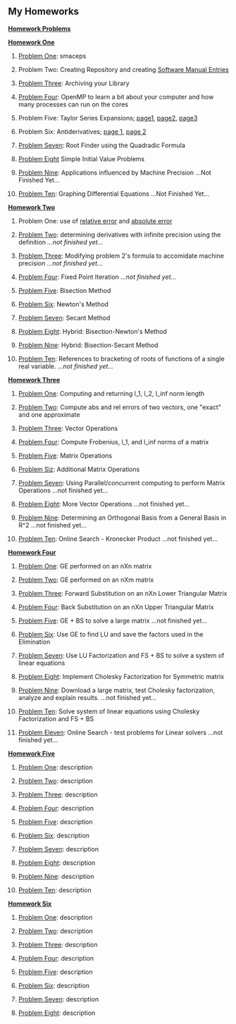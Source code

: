 ## My Homeworks

**[Homework Problems](https://jvkoebbe.github.io/math4610/homework/indexOfHomeworkSets)**

**[Homework One](https://github.com/warrenm1/math4610/tree/master/homeworks/Homework1)**

1. [Problem One](https://github.com/warrenm1/math4610/blob/master/SoftwareManual/basic/maceps.md): smaceps

2. Problem Two: Creating Repository and creating [Software Manual Entries](https://github.com/warrenm1/math4610/blob/master/SoftwareManual/TOC.md)

3. [Problem Three](https://github.com/warrenm1/math4610/tree/master/homeworks/Homework1/hw1_prob3): Archiving your Library

4. [Problem Four](https://github.com/warrenm1/math4610/blob/master/homeworks/Homework1/OpenMP/result.md): OpenMP to learn a bit about your computer and how many processes can run on the cores

5. Problem Five: Taylor Series Expansions; [page1](https://github.com/warrenm1/math4610/blob/master/homeworks/Homework1/WrittenProofs/20181117_190200.jpg), [page2](https://github.com/warrenm1/math4610/blob/master/homeworks/Homework1/WrittenProofs/20181117_190144.jpg), [page3](https://github.com/warrenm1/math4610/blob/master/homeworks/Homework1/WrittenProofs/20181117_190125.jpg)

6. Problem Six: Antiderivatives; [page 1](https://github.com/warrenm1/math4610/blob/master/homeworks/Homework1/WrittenProofs/20181117_001659.jpg), [page 2](https://github.com/warrenm1/math4610/blob/master/homeworks/Homework1/WrittenProofs/20181117_001732.jpg)

7. [Problem Seven](https://github.com/warrenm1/math4610/blob/master/SoftwareManual/root_finding/quadratic_formula.md): Root Finder using the Quadradic Formula

8. [Problem Eight](https://github.com/warrenm1/math4610/blob/master/homeworks/Homework1/WrittenProofs/20181117_010052.jpg) Simple Initial Value Problems

9. [Problem Nine](link): Applications influenced by Machine Precision ...Not Finished Yet...

10. [Problem Ten](link): Graphing Differential Equations ...Not Finished Yet...



**[Homework Two](https://github.com/warrenm1/math4610/tree/master/homeworks/Homework2)**

1. Problem One: use of [relative error](https://github.com/warrenm1/math4610/blob/master/SoftwareManual/basic/rel_err.md) and [absolute error](https://github.com/warrenm1/math4610/blob/master/SoftwareManual/basic/abs_err.md)

2. [Problem Two](link): determining derivatives with infinite precision using the definition *...not finished yet...*

3. [Problem Three](link): Modifying problem 2's formula to accomidate machine precision *...not finished yet...*

4. [Problem Four](https://github.com/warrenm1/math4610/blob/master/SoftwareManual/root_finding/fixed_point_iteration.md): Fixed Point Iteration  *...not finished yet...*

5. [Problem Five](https://github.com/warrenm1/math4610/blob/master/SoftwareManual/root_finding/bisection.md): Bisection Method

6. [Problem Six](https://github.com/warrenm1/math4610/blob/master/SoftwareManual/root_finding/newton.md): Newton's Method

7. [Problem Seven](https://github.com/warrenm1/math4610/blob/master/SoftwareManual/root_finding/secant.md): Secant Method 

8. [Problem Eight](https://github.com/warrenm1/math4610/blob/master/SoftwareManual/root_finding/hybrid_n.md): Hybrid: Bisection-Newton's Method

9. [Problem Nine](https://github.com/warrenm1/math4610/blob/master/SoftwareManual/root_finding/hybrid_s.md): Hybrid: Bisection-Secant Method 

10. [Problem Ten](link): References to bracketing of roots of functions of a single real variable. *...not finished yet...*



**[Homework Three](https://github.com/warrenm1/math4610/tree/master/homeworks/Homework3)**

1. [Problem One](https://github.com/warrenm1/math4610/tree/master/SoftwareManual/norms/vector_norms): Computing and returning l_1, l_2, l_inf norm length

2. [Problem Two](https://github.com/warrenm1/math4610/tree/master/SoftwareManual/norms/vector_errors): Compute abs and rel errors of two vectors, one "exact" and one approximate

3. [Problem Three](https://github.com/warrenm1/math4610/tree/master/SoftwareManual/operations/vector_ops): Vector Operations

4. [Problem Four](https://github.com/warrenm1/math4610/tree/master/SoftwareManual/norms/matrix_norms): Compute Frobenius, l_1, and l_inf norms of a matrix

5. [Problem Five](https://github.com/warrenm1/math4610/tree/master/SoftwareManual/operations/matrix_ops): Matrix Operations

6. [Problem Siz](https://github.com/warrenm1/math4610/tree/master/SoftwareManual/operations/matrix_ops): Additional Matrix Operations

7. [Problem Seven](link): Using Parallel/concurrent computing to perform Matrix Operations ...not finished yet...

8. [Problem Eight](link): More Vector Operations ...not finished yet...

9. [Problem Nine](link): Determining an Orthogonal Basis from a General Basis in R^2 ...not finished yet...

10. [Problem Ten](link): Online Search - Kronecker Product ...not finished yet...



**[Homework Four](https://github.com/warrenm1/math4610/tree/master/homeworks/Homework4)**

1. [Problem One](https://github.com/warrenm1/math4610/blob/master/SoftwareManual/linear_solutions_direct/gaussElim_square.md): GE performed on an nXn matrix

2. [Problem Two](https://github.com/warrenm1/math4610/blob/master/SoftwareManual/linear_solutions_direct/gaussElim_rect.md): GE performed on an nXm matrix

3. [Problem Three](https://github.com/warrenm1/math4610/blob/master/SoftwareManual/linear_solutions_direct/forwardSubstitution.md): Forward Substitution on an nXn Lower Triangular Matrix

4. [Problem Four](https://github.com/warrenm1/math4610/blob/master/SoftwareManual/linear_solutions_direct/backSubstitution.md): Back Substitution on an nXn Upper Triangular Matrix

5. [Problem Five](https://github.com/warrenm1/math4610/blob/master/SoftwareManual/linear_solutions_direct/gaussElim_solve.md): GE + BS to solve a large matrix ...not finished yet...

6. [Problem Six](https://github.com/warrenm1/math4610/blob/master/SoftwareManual/linear_solutions_direct/lu_factor_save.md): Use GE to find LU and save the factors used in the Elimination

7. [Problem Seven](https://github.com/warrenm1/math4610/blob/master/SoftwareManual/linear_solutions_direct/lu_factor_solve.md): Use LU Factorization and FS + BS to solve a system of linear equations

8. [Problem Eight](https://github.com/warrenm1/math4610/blob/master/SoftwareManual/linear_solutions_iteration/Cholesky.md): Implement Cholesky Factorization for Symmetric matrix

9. [Problem Nine](link): Download a large matrix, test Cholesky factorization, analyze and explain results. ...not finished yet...

10. [Problem Ten](https://github.com/warrenm1/math4610/blob/master/SoftwareManual/linear_solutions_iteration/Cholesky_solve.md): Solve system of linear equations using Cholesky Factorization and FS + BS

11. [Problem Eleven](link): Online Search - test problems for Linear solvers ...not finished yet...



**[Homework Five]()**

1. [Problem One](link): description

2. [Problem Two](link): description

3. [Problem Three](): description

4. [Problem Four](): description

5. [Problem Five](): description

6. [Problem Six](): description

7. [Problem Seven](): description

8. [Problem Eight](): description

9. [Problem Nine](): description

10. [Problem Ten](): description



**[Homework Six]()**

1. [Problem One](): description

2. [Problem Two](): description

3. [Problem Three](): description

4. [Problem Four](): description

5. [Problem Five](): description

6. [Problem Six](): description

7. [Problem Seven](): description

8. [Problem Eight](): description

